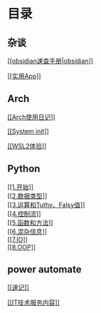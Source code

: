 # 目录

## 杂谈
<a href="./杂记/obsidian速查手册.html">[[obsidian速查手册|obsidian]]</a>

<a href="./杂记/实用软件.html">[[实用App]]</a>
## Arch
<a href="./Arch/Arch使用日记.html">[[Arch使用日记]]</a>

<a href="./Arch/System init.html">[[System init]]</a>

<a href="./Arch/WSL2体验.html">[[WSL2体验]]</a>

## Python
<a href="./Python/1.开始.html">[[1.开始]]</a><br>
<a href="./Python/2.数据类型.html">[[2.数据类型]]</a><br>
<a href="./Python/3.运算和Tuthy、Falsy值.html">[[3.运算和Tuthy、Falsy值]]</a><br>
<a href="./Python/4.控制流.html">[[4.控制流]]</a><br>
<a href="./Python/5.函数和方法.html">[[5.函数和方法]]</a><br>
<a href="./Python/6.混杂信息.html">[[6.混杂信息]]</a><br>
<a href="./Python/7.IO.html">[[7.IO]]</a><br>
<a href="./Python/8.OOP.html">[[8.OOP]]</a><br>
## power automate
<a href="./Power Automate/速记.html">[[速记]]</a><br>

<a href="./IT技术服务内容.html">[[IT技术服务内容]]</a><br>